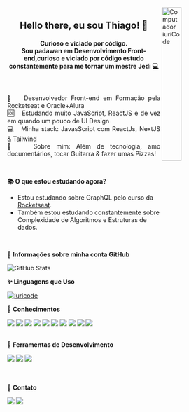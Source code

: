 
  <img src="https://raw.githubusercontent.com/MicaelliMedeiros/micaellimedeiros/master/image/computer-illustration.png"  width="30%" align="right" alt="Computador iuriCode" />
  
  <h2 align="center"> Hello there, eu sou Thiago! 🦊</h2>
  <h4 align="center"> Curioso e viciado por código. <br/> 
   Sou padawan em Desenvolvimento Front-end,curioso e viciado por código estudo constantemente para me tornar um mestre Jedi 💻 </h4>
<br>

 <p align="justify">
  🚀 &nbsp; Desenvolvedor Front-end em Formação pela Rocketseat e Oracle+Alura <br/>
  🆘 &nbsp; Estudando muito JavaScript, ReactJS e de vez em quando um pouco de UI Design <br/>
  💻 &nbsp; Minha stack: JavasScript com ReactJs, NextJS & Tailwind <br/> 
  💬 &nbsp; Sobre mim: Além de tecnologia, amo documentários, tocar Guitarra & fazer umas Pizzas! </p>
<br>

**📚 O que estou estudando agora?**

- Estou estudando sobre GraphQL pelo curso da [Rocketseat](https://www.rocketseat.com.br/).
- Também estou estudando constantemente sobre Complexidade de Algoritmos e Estruturas de dados.
<br>

**📢 Informações sobre minha conta GitHub**

  ![GitHub Stats](https://github-readme-stats.vercel.app/api?username=timabuntu&show_icons=true&hide=stars,issues)
  <br>

**✨ Linguagens que Uso**

  [![iuricode](https://github-readme-stats.vercel.app/api/top-langs/?username=timabuntu&hide=html&layout=compact&theme=default)](https://github.com/anuraghazra/github-readme-stats)
  <br>

**🧠 Conhecimentos**
<div>
 <a href="https://github.com/timabuntu"> <img src="https://img.shields.io/badge/git-%23F05033.svg?style=for-the-badge&logo=git&logoColor=white" /></a>
 <a href="https://github.com/timabuntu"><img src="https://img.shields.io/badge/JavaScript-323330?style=for-the-badge&logo=javascript&logoColor=F7DF1E"/></a>
 <a href="https://github.com/timabuntu"> <img src="https://img.shields.io/badge/html5-%23E34F26.svg?style=for-the-badge&logo=html5&logoColor=white"/></a>
 <a href="https://github.com/timabuntu"> <img src="https://img.shields.io/badge/css3-%231572B6.svg?style=for-the-badge&logo=css3&logoColor=white"/></a>
 <a href="https://github.com/timabuntu"><img src="https://img.shields.io/badge/SASS-hotpink.svg?style=for-the-badge&logo=SASS&logoColor=white"/></a>
 <a href="https://github.com/timabuntu"> <img src="https://img.shields.io/badge/React-20232A?style=for-the-badge&logo=react&logoColor=61DAFB" /></a>
 <a href="https://github.com/timabuntu"> <img src="https://img.shields.io/badge/TypeScript-007ACC?style=for-the-badge&logo=typescript&logoColor=white" /></a>
 <a href="https://github.com/timabuntu"> <img src="https://img.shields.io/badge/Tailwind_CSS-38B2AC?style=for-the-badge&logo=tailwind-css&logoColor=white" /></a>
 <a href="https://github.com/timabuntu"> <img src="https://img.shields.io/badge/styled--components-DB7093?logo=styled-components&logoColor=white&style=for-the-badge" /></a> 
 <a href="https://github.com/timabuntu"> <img src="https://img.shields.io/badge/Next-black?logo=next.js&logoColor=white&style=for-the-badge" /></a>

 
</div>
<br>


**🔧 Ferramentas de Desenvolvimento**

<div>
   <a href="https://github.com/timabuntu"> <img src="https://img.shields.io/badge/Linux-FCC624?style=for-the-badge&logo=linux&logoColor=black" /></a>
   <a href="https://github.com/timabuntu"> <img src="https://img.shields.io/badge/Visual%20Studio%20Code-0078d7.svg?style=for-the-badge&logo=visual-studio-code&logoColor=white" /></a>
   <a href="https://github.com/timabuntu"> <img src="https://img.shields.io/badge/figma-%23F24E1E.svg?style=for-the-badge&logo=figma&logoColor=white" /></a>
</div>
<br>

<div align="justify">
 <br>

**💌  Contato**

 <a href="https://www.linkedin.com/in/thiago-lopes-mello/"> <img src="https://img.shields.io/badge/linkedin-%230077B5.svg?logo=linkedin&logoColor=white&style=for-the-badge" /></a>
 <a href="mailto:thiagogv2@hotmail.com"> <img src="https://img.shields.io/badge/Microsoft_Outlook-0078D4?logo=microsoft-outlook&logoColor=white&style=for-the-badge" /></a>

 
</div>



